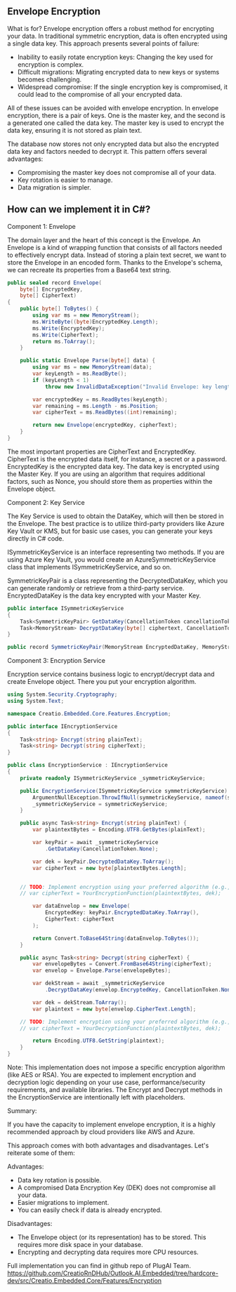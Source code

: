 ## Envelope Encryption

What is for?
Envelope encryption offers a robust method for encrypting your data. In traditional symmetric encryption, data is often encrypted using a single data key. This approach presents several points of failure:

- Inability to easily rotate encryption keys: Changing the key used for encryption is complex.
- Difficult migrations: Migrating encrypted data to new keys or systems becomes challenging.
- Widespread compromise: If the single encryption key is compromised, it could lead to the compromise of all your encrypted data.

All of these issues can be avoided with envelope encryption. In envelope encryption, there is a pair of keys. One is the master key, and the second is a generated one called the data key. The master key is used to encrypt the data key, ensuring it is not stored as plain text.

The database now stores not only encrypted data but also the encrypted data key and factors needed to decrypt it. This pattern offers several advantages:

- Compromising the master key does not compromise all of your data.
- Key rotation is easier to manage.
- Data migration is simpler.

## How can we implement it in C#?

Component 1: Envelope

The domain layer and the heart of this concept is the Envelope. An Envelope is a kind of wrapping function that consists of all factors needed to effectively encrypt data. Instead of storing a plain text secret, we want to store the Envelope in an encoded form. Thanks to the Envelope's schema, we can recreate its properties from a Base64 text string.

```c#
public sealed record Envelope(
	byte[] EncryptedKey,
	byte[] CipherText)
{
	public byte[] ToBytes() {
		using var ms = new MemoryStream();
		ms.WriteByte((byte)EncryptedKey.Length);
		ms.Write(EncryptedKey);
		ms.Write(CipherText);
		return ms.ToArray();
	}

	public static Envelope Parse(byte[] data) {
		using var ms = new MemoryStream(data);
		var keyLength = ms.ReadByte();
		if (keyLength < 1)
			throw new InvalidDataException("Invalid Envelope: key length missing");

		var encryptedKey = ms.ReadBytes(keyLength);
		var remaining = ms.Length - ms.Position;
		var cipherText = ms.ReadBytes((int)remaining);

		return new Envelope(encryptedKey, cipherText);
	}
}
```

The most important properties are CipherText and EncryptedKey.
CipherText is the encrypted data itself, for instance, a secret or a password.
EncryptedKey is the encrypted data key. The data key is encrypted using the Master Key.
If you are using an algorithm that requires additional factors, such as Nonce, you should store them as properties within the Envelope object.

Component 2: Key Service

The Key Service is used to obtain the DataKey, which will then be stored in the Envelope. The best practice is to utilize third-party providers like Azure Key Vault or KMS, but for basic use cases, you can generate your keys directly in C# code.

ISymmetricKeyService is an interface representing two methods. If you are using Azure Key Vault, you would create an AzureSymmetricKeyService class that implements ISymmetricKeyService, and so on.

SymmetricKeyPair is a class representing the DecryptedDataKey, which you can generate randomly or retrieve from a third-party service. EncryptedDataKey is the data key encrypted with your Master Key.

```c#
public interface ISymmetricKeyService
{
	Task<SymmetricKeyPair> GetDataKey(CancellationToken cancellationToken);
	Task<MemoryStream> DecryptDataKey(byte[] ciphertext, CancellationToken cancellationToken);
}

public record SymmetricKeyPair(MemoryStream EncryptedDataKey, MemoryStream DecryptedDataKey);
```

Component 3: Encryption Service

Encryption service contains business logic to encrypt/decrypt data and create Envelope object. There you put your encryption algorithm.

```c#
using System.Security.Cryptography;
using System.Text;

namespace Creatio.Embedded.Core.Features.Encryption;

public interface IEncryptionService
{
	Task<string> Encrypt(string plainText);
	Task<string> Decrypt(string cipherText);
}

public class EncryptionService : IEncryptionService
{
	private readonly ISymmetricKeyService _symmetricKeyService;

	public EncryptionService(ISymmetricKeyService symmetricKeyService) {
		ArgumentNullException.ThrowIfNull(symmetricKeyService, nameof(symmetricKeyService));
		_symmetricKeyService = symmetricKeyService;
	}

	public async Task<string> Encrypt(string plainText) {
		var plaintextBytes = Encoding.UTF8.GetBytes(plainText);

		var keyPair = await _symmetricKeyService
			.GetDataKey(CancellationToken.None);

		var dek = keyPair.DecryptedDataKey.ToArray();
		var cipherText = new byte[plaintextBytes.Length];


	// TODO: Implement encryption using your preferred algorithm (e.g., AES, RSA, ChaCha20)
	// var cipherText = YourEncryptionFunction(plaintextBytes, dek);

		var dataEnvelop = new Envelope(
			EncryptedKey: keyPair.EncryptedDataKey.ToArray(),
			CipherText: cipherText
		);

		return Convert.ToBase64String(dataEnvelop.ToBytes());
	}

	public async Task<string> Decrypt(string cipherText) {
		var envelopeBytes = Convert.FromBase64String(cipherText);
		var envelop = Envelope.Parse(envelopeBytes);

		var dekStream = await _symmetricKeyService
			.DecryptDataKey(envelop.EncryptedKey, CancellationToken.None);

		var dek = dekStream.ToArray();
		var plaintext = new byte[envelop.CipherText.Length];

	// TODO: Implement encryption using your preferred algorithm (e.g., AES, RSA, ChaCha20)
	// var cipherText = YourDecryptionFunction(plaintextBytes, dek);

		return Encoding.UTF8.GetString(plaintext);
	}
}
```
Note:
This implementation does not impose a specific encryption algorithm (like AES or RSA). You are expected to implement encryption and decryption logic depending on your use case, performance/security requirements, and available libraries. The Encrypt and Decrypt methods in the EncryptionService are intentionally left with placeholders.

Summary:

If you have the capacity to implement envelope encryption, it is a highly recommended approach by cloud providers like AWS and Azure.

This approach comes with both advantages and disadvantages. Let's reiterate some of them:

Advantages:

- Data key rotation is possible.
- A compromised Data Encryption Key (DEK) does not compromise all your data.
- Easier migrations to implement.
- You can easily check if data is already encrypted.

Disadvantages:

- The Envelope object (or its representation) has to be stored. This requires more disk space in your database.
- Encrypting and decrypting data requires more CPU resources.

Full implementation you can find in github repo of PlugAI Team.
https://github.com/CreatioRnDHub/Outlook.AI.Embedded/tree/hardcore-dev/src/Creatio.Embedded.Core/Features/Encryption
